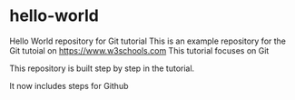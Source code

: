 # hello-world
Hello World repository for Git tutorial
This is an example repository for the Git tutoial on https://www.w3schools.com
This tutorial focuses on Git

This repository is built step by step in the tutorial.

It now includes steps for Github
